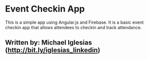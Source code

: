 # Event Checkin App
This is a simple app using Angular.js and Firebase. It is a basic event checkin app that allows attendees to checkin and track attendance.

## Written by: Michael Iglesias (http://bit.ly/iglesias_linkedin)
